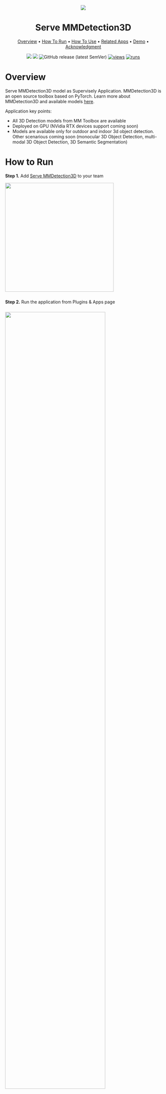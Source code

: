 
<div align="center" markdown>
<img src="![serve mmdetection 3d](https://user-images.githubusercontent.com/48245050/182628092-dbe94ed9-a977-473b-9375-ea649204b021.png)
"/>  

# Serve MMDetection3D

<p align="center">
  <a href="#Overview">Overview</a> •
  <a href="#How-To-Run">How To Run</a> •
  <a href="#How-To-Use">How To Use</a> •
  <a href="#Related-Apps">Related Apps</a> •
  <a href="#Demo">Demo</a> •
  <a href="#Acknowledgment">Acknowledgment</a>
</p>

[![](https://img.shields.io/badge/supervisely-ecosystem-brightgreen)](https://ecosystem.supervise.ly/apps/supervisely-ecosystem/mmdetection_3d/serve)
[![](https://img.shields.io/badge/slack-chat-green.svg?logo=slack)](https://supervise.ly/slack)
![GitHub release (latest SemVer)](https://img.shields.io/github/v/release/supervisely-ecosystem/mmdetection_3d)
[![views](https://app.supervise.ly/img/badges/views/supervisely-ecosystem/mmdetection_3d/serve)](https://supervise.ly)
[![runs](https://app.supervise.ly/img/badges/runs/supervisely-ecosystem/mmdetection_3d/serve)](https://supervise.ly)

</div>


# Overview

Serve MMDetection3D model as Supervisely Application. MMDetection3D is an open source toolbox based on PyTorch. Learn more about MMDetection3D and available models [here](https://github.com/open-mmlab/mmdetection3d).

Application key points:
- All 3D Detection models from MM Toolbox are available
- Deployed on GPU (NVidia RTX devices support coming soon)
- Models are available only for outdoor and indoor 3d object detection. Other scenarious coming soon (monocular 3D Object Detection, multi-modal 3D Object Detection, 3D Semantic Segmentation)


# How to Run

**Step 1.** Add [Serve MMDetection3D](https://ecosystem.supervise.ly/apps/supervisely-ecosystem/mmdetection_3d/serve) to your team

<img data-key="sly-module-link" data-module-slug="supervisely-ecosystem/mmdetection_3d/serve" src="https://user-images.githubusercontent.com/48913536/171728074-050e43a0-f890-46bb-8f0c-49d11ab6d7c3.png" width="350px" style='padding-bottom: 10px'/>

**Step 2.** Run the application from Plugins & Apps page

<img src="https://user-images.githubusercontent.com/48913536/171728069-8402f8d0-6dff-4ca8-b514-4b7fbc31b9f0.png" width="80%" style='padding-top: 10px'>  

**Step 3.** Press the Run button in the modal window

<img src="https://user-images.githubusercontent.com/48913536/171728060-0cb3c955-5fec-4038-95d3-1085d69457a5.png" width="80%" style='padding-top: 10px'>  

# How to Use

**Pretrained models**

**Step 1.** Select architecture and pretrained model

**Step 2.** Press the **Serve** button

<img src="https://user-images.githubusercontent.com/48913536/171728083-bda7c593-641a-4feb-ace7-4f889cfeedbf.png" width="80%"> 

**Step 3.** Wait for the model to deploy

<img src="https://user-images.githubusercontent.com/48913536/171728064-98ee86fa-841b-4d11-80dd-68cc3411d1ed.png" width="80%">

**Custom models**

Support for custom models will be added in the next version of the app. 


# Related apps

You can use served model in next Supervisely Applications ⬇️ 
   
- [Apply 3D Detection to Pointcloud Project](https://ecosystem.supervise.ly/apps/supervisely-ecosystem/apply-det3d-to-project-dataset)   
   
    <img data-key="sly-module-link" data-module-slug="supervisely-ecosystem/apply-det3d-to-project-dataset" src="https://github.com/supervisely-ecosystem/apply-det3d-to-project-dataset/releases/download/v0.0.1/thumb.png" width="550px"/> 

You can try this app on our prepared demo projects with pointcloud episodes ⬇️ 
  
- [Demo pointcloud episodes](https://ecosystem.supervise.ly/projects/demo-poinctloud-episodes)

    <img data-key="sly-module-link" data-module-slug="supervisely-ecosystem/demo-poinctloud-episodes" src="https://user-images.githubusercontent.com/48913536/171821238-035ac627-a794-4bd6-8ea2-9392b29adba9.png" width="275px"/>


- [Demo pointcloud episodes with labels](https://ecosystem.supervise.ly/projects/demo-poinctloud-episodes-annotated)

    <img data-key="sly-module-link" data-module-slug="supervisely-ecosystem/demo-poinctloud-episodes-annotated" src="https://user-images.githubusercontent.com/48913536/171821464-6e89dc48-c60e-424e-b734-998251911a1e.png" width="350px"/>


# Demo video

<a data-key="sly-embeded-video-link" href="https://youtu.be/wh5bwPWSvXw" data-video-code="wh5bwPWSvXw"> <img src="https://user-images.githubusercontent.com/48913536/171728077-4905ba22-a0fc-43df-8026-0b8d3e9f53dc.png" alt="SLY_EMBEDED_VIDEO_LINK"  width="500"> </a>  


# Acknowledgment

This app is based on the great work `MMDetection3D` ([github](https://github.com/open-mmlab/mmdetection3d)). ![GitHub Org's stars](https://img.shields.io/github/stars/open-mmlab/mmdetection3d?style=social)

